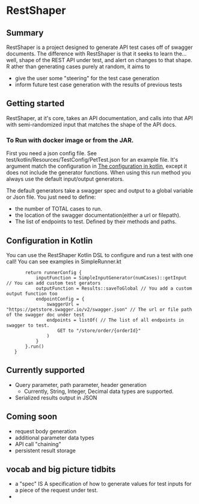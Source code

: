 # RestShaper

## Summary

RestShaper is a project designed to generate API test cases off of swagger documents. 
The difference with RestShaper is that it seeks to learn the... well,
 shape of the REST API under test, and alert on changes to that shape. R
 ather than generating cases purely at random, it aims to 
 * give the user some "steering" for the test case generation
 * inform future test case generation with the results of previous tests
 
 ## Getting started
 
 RestShaper, at it's core, takes an API documentation, 
 and calls into that API with semi-randomized input 
 that matches the shape of the API docs. 
 
 ### To Run with docker image or from the JAR.
 
 First you need a json config file. 
 See test/kotlin/Resources/TestConfig/PetTest.json for an example file. 
 It's argument match the configuration in [The configuration in kotlin](#configuration-in-kotlin), 
 except it does not include the generator functions. When using this run method 
 you always use the default input/output generators.
 
 The default generators take a swagger spec and output to a global variable or Json file. 
 You just need to define:
 * the number of TOTAL cases to run. <numCases>
 * the location of the swagger documentation(either a url or filepath). <swagger url>
 * The list of endpoints to test. Defined by their methods and paths. <endpoints>
 
 ## Configuration in Kotlin
 
 You can use the RestShaper Kotlin DSL to configure and run a test with one call! You can see examples in SimpleRunner.kt
 ``` fun petStoreGetOrder(numCases: Int = 5): Boolean {
        return runnerConfig {
            inputFunction = SimpleInputGenerator(numCases)::getInput  // You can add custom test gerators
            outputFunction = Results::saveToGlobal // You add a custom output function too
            endpointConfig = {
                swaggerUrl = "https://petstore.swagger.io/v2/swagger.json" // The url or file path of the swagger doc under test
                endpoints = listOf( // The list of all endpoints in swagger to test. 
                    GET to "/store/order/{orderId}"
                )
            }
        }.run()
    } 
```
 
 ## Currently supported
 
 * Query parameter, path parameter, header generation
    * Currently, String, Integer, Decimal data types are supported.
 * Serialized results output in JSON
 
 ## Coming soon
 * request body generation
 * additional parameter data types
 * API call "chaining"
 * persistent result storage
 
 ## vocab and big picture tidbits
 - a "spec" IS A specification of how to generate values for test 
 inputs for a piece of the request under test.
 - 
